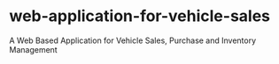 # web-application-for-vehicle-sales
A Web Based Application for Vehicle Sales, Purchase and Inventory Management
